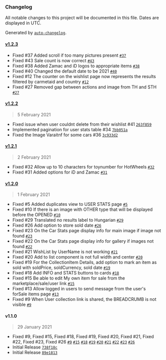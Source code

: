 ### Changelog

All notable changes to this project will be documented in this file. Dates are displayed in UTC.

Generated by [`auto-changelog`](https://github.com/CookPete/auto-changelog).

#### [v1.2.3](https://github.com/jorgibravo/toycollectiontracker/compare/v1.2.2...v1.2.3)

- Fixed #37 Added scroll if too many pictures present [`#37`](https://github.com/jorgibravo/toycollectiontracker/issues/37)
- Fixed #43 Sale count is now correct [`#43`](https://github.com/jorgibravo/toycollectiontracker/issues/43)
- Fixed #38 Added Zamac and iD logos to appropriate items [`#38`](https://github.com/jorgibravo/toycollectiontracker/issues/38)
- Fixed #40 Changed the default date to be 2021 [`#40`](https://github.com/jorgibravo/toycollectiontracker/issues/40)
- Fixed #12 The counter on the wishlist page now represents the results filtered by carmetaid and country [`#12`](https://github.com/jorgibravo/toycollectiontracker/issues/12)
- Fixed #27 Removed gap between actions and image from TH and STH [`#27`](https://github.com/jorgibravo/toycollectiontracker/issues/27)

#### [v1.2.2](https://github.com/jorgibravo/toycollectiontracker/compare/v1.2.1...v1.2.2)

> 5 February 2021

- Fixed issue when user couldnt delete from their wishlist #41 [`263f859`](https://github.com/jorgibravo/toycollectiontracker/commit/263f859825d051687d5bc43693b355e3804c245d)
- Implemented pagination for user stats table #34 [`7bb051a`](https://github.com/jorgibravo/toycollectiontracker/commit/7bb051aa303e49a5610f232b5c74d813a75f6de8)
- Fixed the Image Varaitnf for some cars #36 [`3c933d2`](https://github.com/jorgibravo/toycollectiontracker/commit/3c933d2463708106c8be009af34102a4f0ca4fd9)

#### [v1.2.1](https://github.com/jorgibravo/toycollectiontracker/compare/v1.2.0...v1.2.1)

> 2 February 2021

- Fixed #32 Allow up to 10 characters for toynumber for HotWheels [`#32`](https://github.com/jorgibravo/toycollectiontracker/issues/32)
- Fixed #31 Added options for iD and Zamac [`#31`](https://github.com/jorgibravo/toycollectiontracker/issues/31)

#### [v1.2.0](https://github.com/jorgibravo/toycollectiontracker/compare/v1.1.0...v1.2.0)

> 1 February 2021

- Fixed #5 Added duplicates view to USER STATS page [`#5`](https://github.com/jorgibravo/toycollectiontracker/issues/5)
- Fixed #10 If there is an image with OTHER type that will be displayed before the OPENED [`#10`](https://github.com/jorgibravo/toycollectiontracker/issues/10)
- Fixed #29 Translated no results label to Hungarian [`#29`](https://github.com/jorgibravo/toycollectiontracker/issues/29)
- Fixed #26 Add option to store sold date [`#26`](https://github.com/jorgibravo/toycollectiontracker/issues/26)
- Fixed #23 On the Car Stats page display info for main image if image not found [`#23`](https://github.com/jorgibravo/toycollectiontracker/issues/23)
- Fixed #22 On the Car Stats page display info for gallery if images not found [`#22`](https://github.com/jorgibravo/toycollectiontracker/issues/22)
- Fixed #21 WishList by UserName is not working [`#21`](https://github.com/jorgibravo/toycollectiontracker/issues/21)
- Fixed #20 Add to list component is not full width and center [`#20`](https://github.com/jorgibravo/toycollectiontracker/issues/20)
- Fixed #19 For the CollectionItem Details, add option to mark an item as sold with soldPrice, soldCurrency, sold date [`#19`](https://github.com/jorgibravo/toycollectiontracker/issues/19)
- Fixed #18 Add INFO and STATS buttons to cards [`#18`](https://github.com/jorgibravo/toycollectiontracker/issues/18)
- Fixed #15 Be able to edit My own item for sale from the marketplace/sale/user link [`#15`](https://github.com/jorgibravo/toycollectiontracker/issues/15)
- Fixed #13 Allow logged in users to send message from the user's forSale items page [`#13`](https://github.com/jorgibravo/toycollectiontracker/issues/13)
- Fixed #9 When User collection link is shared, the BREADCRUMB is not visible [`#9`](https://github.com/jorgibravo/toycollectiontracker/issues/9)

#### v1.1.0

> 29 January 2021

- Fixed #9, Fixed #15, Fixed #18, Fixed #19, Fixed #20, Fixed #21, Fixed #22, Fixed #23, Fixed #26 [`#9`](https://github.com/jorgibravo/toycollectiontracker/issues/9) [`#15`](https://github.com/jorgibravo/toycollectiontracker/issues/15) [`#18`](https://github.com/jorgibravo/toycollectiontracker/issues/18) [`#19`](https://github.com/jorgibravo/toycollectiontracker/issues/19) [`#20`](https://github.com/jorgibravo/toycollectiontracker/issues/20) [`#21`](https://github.com/jorgibravo/toycollectiontracker/issues/21) [`#22`](https://github.com/jorgibravo/toycollectiontracker/issues/22) [`#23`](https://github.com/jorgibravo/toycollectiontracker/issues/23) [`#26`](https://github.com/jorgibravo/toycollectiontracker/issues/26)
- Initial Release [`738f18c`](https://github.com/jorgibravo/toycollectiontracker/commit/738f18c25cfc736634ac831bdfd89f3d6c82226c)
- Initial Release [`89e1813`](https://github.com/jorgibravo/toycollectiontracker/commit/89e18138c8146d3159e1c5213ee60a4edcd5a868)
